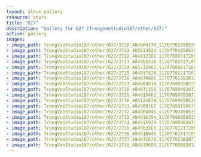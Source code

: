 ```yaml
---
layout: album_gallery
resource: stars
title: "027"
description: "Gallery for 027 (TrongVeoStudio187/other/027)"
active: gallery
images:
- image_path: TrongVeoStudio187/other/027/2720_484904130_1170770285053910_158828182726221000_n.jpg
- image_path: TrongVeoStudio187/other/027/2721_485613524_1170770185053920_8152714678973036055_n.jpg
- image_path: TrongVeoStudio187/other/027/2722_484913102_1170769931720612_3892267434775976394_n.jpg
- image_path: TrongVeoStudio187/other/027/2723_484905510_1170770291720576_5919681711749510792_n.jpg
- image_path: TrongVeoStudio187/other/027/2724_485732962_1170769961720609_1470293453593725407_n.jpg
- image_path: TrongVeoStudio187/other/027/2725_484917828_1170770221720583_522738973331319275_n.jpg
- image_path: TrongVeoStudio187/other/027/2726_484870805_1170770158387256_435722194067927358_n.jpg
- image_path: TrongVeoStudio187/other/027/2727_484869614_1170769955053943_9008793918829669546_n.jpg
- image_path: TrongVeoStudio187/other/027/2728_484871156_1170769948387277_241654220305371738_n.jpg
- image_path: TrongVeoStudio187/other/027/2729_484915462_1170769878387284_2677992037538423047_n.jpg
- image_path: TrongVeoStudio187/other/027/2730_485125879_1170769995053939_448587542935556307_n.jpg
- image_path: TrongVeoStudio187/other/027/2731_484900167_1170769915053947_5594541122748697632_n.jpg
- image_path: TrongVeoStudio187/other/027/2732_484904945_1170770245053914_6076626410493157682_n.jpg
- image_path: TrongVeoStudio187/other/027/2733_484916394_1170769895053949_1380173848846049712_n.jpg
- image_path: TrongVeoStudio187/other/027/2734_484915979_1170769998387272_1466259766301929581_n.jpg
- image_path: TrongVeoStudio187/other/027/2735_484903263_1170770121720593_8698821978269949364_n.jpg
- image_path: TrongVeoStudio187/other/027/2736_484916045_1170770241720581_6540485505809732051_n.jpg
- image_path: TrongVeoStudio187/other/027/2737_484871679_1170770238387248_687132938214521969_n.jpg
- image_path: TrongVeoStudio187/other/027/2738_484919680_1170770088387263_4404850908887552077_n.jpg
---
```

